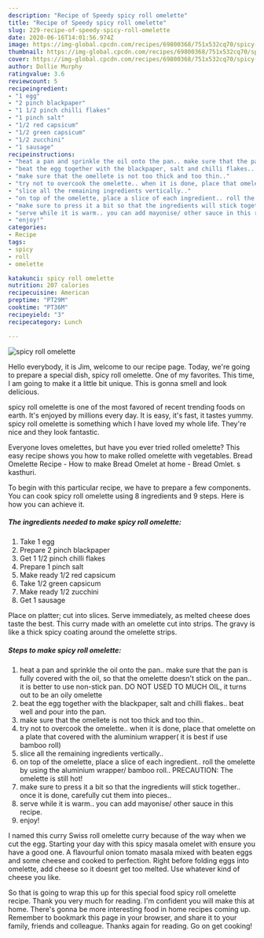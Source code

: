 ```yaml
---
description: "Recipe of Speedy spicy roll omelette"
title: "Recipe of Speedy spicy roll omelette"
slug: 229-recipe-of-speedy-spicy-roll-omelette
date: 2020-06-16T14:01:56.974Z
image: https://img-global.cpcdn.com/recipes/69800368/751x532cq70/spicy-roll-omelette-recipe-main-photo.jpg
thumbnail: https://img-global.cpcdn.com/recipes/69800368/751x532cq70/spicy-roll-omelette-recipe-main-photo.jpg
cover: https://img-global.cpcdn.com/recipes/69800368/751x532cq70/spicy-roll-omelette-recipe-main-photo.jpg
author: Dollie Murphy
ratingvalue: 3.6
reviewcount: 5
recipeingredient:
- "1 egg"
- "2 pinch blackpaper"
- "1 1/2 pinch chilli flakes"
- "1 pinch salt"
- "1/2 red capsicum"
- "1/2 green capsicum"
- "1/2 zucchini"
- "1 sausage"
recipeinstructions:
- "heat a pan and sprinkle the oil onto the pan.. make sure that the pan is fully covered with the oil, so that the omelette doesn&#39;t stick on the pan.. it is better to use non-stick pan. DO NOT USED TO MUCH OIL, it turns out to be an oily omelette"
- "beat the egg together with the blackpaper, salt and chilli flakes.. beat well and pour into the pan."
- "make sure that the omellete is not too thick and too thin.."
- "try not to overcook the omelette.. when it is done, place that omelette on a plate that covered with the aluminium wrapper( it is best if use bamboo roll)"
- "slice all the remaining ingredients vertically.."
- "on top of the omelette, place a slice of each ingredient.. roll the omelette by using the aluminium wrapper/ bamboo roll.. PRECAUTION: The omelette is still hot!"
- "make sure to press it a bit so that the ingredients will stick together.. once it is done, carefully cut them into pieces.."
- "serve while it is warm.. you can add mayonise/ other sauce in this recipe."
- "enjoy!"
categories:
- Recipe
tags:
- spicy
- roll
- omelette

katakunci: spicy roll omelette 
nutrition: 207 calories
recipecuisine: American
preptime: "PT29M"
cooktime: "PT36M"
recipeyield: "3"
recipecategory: Lunch

---
```



![spicy roll omelette](https://img-global.cpcdn.com/recipes/69800368/751x532cq70/spicy-roll-omelette-recipe-main-photo.jpg)

Hello everybody, it is Jim, welcome to our recipe page. Today, we're going to prepare a special dish, spicy roll omelette. One of my favorites. This time, I am going to make it a little bit unique. This is gonna smell and look delicious.

spicy roll omelette is one of the most favored of recent trending foods on earth. It's enjoyed by millions every day. It is easy, it's fast, it tastes yummy. spicy roll omelette is something which I have loved my whole life. They're nice and they look fantastic.

Everyone loves omelettes, but have you ever tried rolled omelette? This easy recipe shows you how to make rolled omelette with vegetables. Bread Omelette Recipe - How to make Bread Omelet at home - Bread Omlet. s kasthuri.


To begin with this particular recipe, we have to prepare a few components. You can cook spicy roll omelette using 8 ingredients and 9 steps. Here is how you can achieve it.

<!--inarticleads1-->

##### The ingredients needed to make spicy roll omelette:

1. Take 1 egg
1. Prepare 2 pinch blackpaper
1. Get 1 1/2 pinch chilli flakes
1. Prepare 1 pinch salt
1. Make ready 1/2 red capsicum
1. Take 1/2 green capsicum
1. Make ready 1/2 zucchini
1. Get 1 sausage


Place on platter; cut into slices. Serve immediately, as melted cheese does taste the best. This curry made with an omelette cut into strips. The gravy is like a thick spicy coating around the omelette strips. 

<!--inarticleads2-->

##### Steps to make spicy roll omelette:

1. heat a pan and sprinkle the oil onto the pan.. make sure that the pan is fully covered with the oil, so that the omelette doesn&#39;t stick on the pan.. it is better to use non-stick pan. DO NOT USED TO MUCH OIL, it turns out to be an oily omelette
1. beat the egg together with the blackpaper, salt and chilli flakes.. beat well and pour into the pan.
1. make sure that the omellete is not too thick and too thin..
1. try not to overcook the omelette.. when it is done, place that omelette on a plate that covered with the aluminium wrapper( it is best if use bamboo roll)
1. slice all the remaining ingredients vertically..
1. on top of the omelette, place a slice of each ingredient.. roll the omelette by using the aluminium wrapper/ bamboo roll.. PRECAUTION: The omelette is still hot!
1. make sure to press it a bit so that the ingredients will stick together.. once it is done, carefully cut them into pieces..
1. serve while it is warm.. you can add mayonise/ other sauce in this recipe.
1. enjoy!


I named this curry Swiss roll omelette curry because of the way when we cut the egg. Starting your day with this spicy masala omelet with ensure you have a good one. A flavourful onion tomato masala mixed with beaten eggs and some cheese and cooked to perfection. Right before folding eggs into omelette, add cheese so it doesnt get too melted. Use whatever kind of cheese you like. 

So that is going to wrap this up for this special food spicy roll omelette recipe. Thank you very much for reading. I'm confident you will make this at home. There's gonna be more interesting food in home recipes coming up. Remember to bookmark this page in your browser, and share it to your family, friends and colleague. Thanks again for reading. Go on get cooking!
